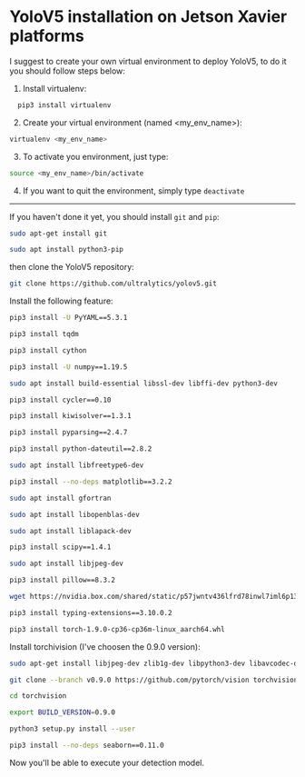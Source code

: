 # YoloV5 installation on Jetson Xavier platforms 
I suggest to create your own virtual environment to deploy YoloV5, to do it you should follow steps below: <br>

1. Install virtualenv: 
```bash
  pip3 install virtualenv
``` 
2. Create your virtual environment (named <my_env_name>):
 ```bash
 virtualenv <my_env_name>
 ```
3. To activate you environment, just type:
  ```bash
 source <my_env_name>/bin/activate
 ```
4. If you want to quit the environment, simply type `deactivate`

<hr>

If you haven't done it yet, you should install `git` and `pip`:
```bash
sudo apt-get install git
```
```bash
sudo apt install python3-pip
```
then clone the YoloV5 repository:
```bash
git clone https://github.com/ultralytics/yolov5.git
 ```
Install the following feature:
```bash
pip3 install -U PyYAML==5.3.1
```
```bash
pip3 install tqdm
```
```bash
pip3 install cython 
```
```bash
pip3 install -U numpy==1.19.5
```
```bash
sudo apt install build-essential libssl-dev libffi-dev python3-dev
```
```bash
pip3 install cycler==0.10 
```
```bash
pip3 install kiwisolver==1.3.1 
```
```bash
pip3 install pyparsing==2.4.7 
```
```bash
pip3 install python-dateutil==2.8.2 
```
```bash
sudo apt install libfreetype6-dev 
```
```bash
pip3 install --no-deps matplotlib==3.2.2 
```
```bash
sudo apt install gfortran 
```
```bash
sudo apt install libopenblas-dev 
```
```bash
sudo apt install liblapack-dev 
```
```bash
pip3 install scipy==1.4.1 
```
```bash
sudo apt install libjpeg-dev 
```
```bash
pip3 install pillow==8.3.2 
```
```bash
wget https://nvidia.box.com/shared/static/p57jwntv436lfrd78inwl7iml6p13fzh.whl -O torch-1.9.0-cp36-cp36m-linux_aarch64.whl
```
```bash
pip3 install typing-extensions==3.10.0.2
```
```bash
pip3 install torch-1.9.0-cp36-cp36m-linux_aarch64.whl
```
Install torchivision (I've choosen the 0.9.0 version):
```bash
sudo apt-get install libjpeg-dev zlib1g-dev libpython3-dev libavcodec-dev libavformat-dev libswscale-dev
```
```bash
git clone --branch v0.9.0 https://github.com/pytorch/vision torchvision   # see below for version of torchvision to download
```
```bash
cd torchvision
```
```bash
export BUILD_VERSION=0.9.0    
```
```bash
python3 setup.py install --user
```
```bash
pip3 install --no-deps seaborn==0.11.0
```
Now you'll be able to execute your detection model.


